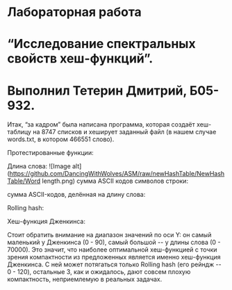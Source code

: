 # Лабораторная работа
# “Исследование спектральных свойств хеш-функций”.
# Выполнил Тетерин Дмитрий, Б05-932.

Итак, “за кадром” была написана программа, которая создаёт хеш-таблицу на 8747 списков и хеширует заданный файл (в нашем случае words.txt, в котором 466551 слово).

Протестированные функции:

Длина слова: 
![Image alt](https://github.com/DancingWithWolves/ASM/raw/newHashTable/NewHashTable/Word length.png)
сумма ASCII кодов символов строки: 

сумма ASCII-кодов, делённая на длину слова: 

Rolling hash: 

Хеш-функция Дженкинса: 

Стоит обратить внимание на диапазон значений по оси Y: он самый маленький у Дженкинса (0 - 90), самый большой -- у длины слова (0 - 70000). Это значит, что наиболее оптимальной хеш-функцией с точки зрения компактности из предложенных является именно хеш-функция Дженкинса. С ней может потягаться только Rolling hash (его рейндж -- 0 - 120), остальные 3, как и ожидалось, дают совсем плохую компактность, неприемлемую в реальных задачах.

